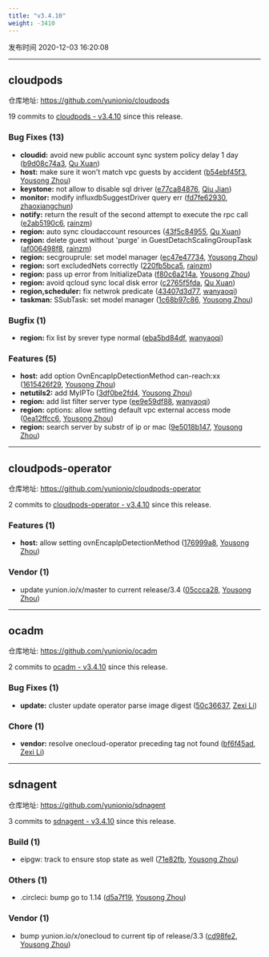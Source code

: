 ```yaml
---
title: "v3.4.10"
weight: -3410
---
```


发布时间 2020-12-03 16:20:08

---
## cloudpods

仓库地址: https://github.com/yunionio/cloudpods

19 commits to [cloudpods - v3.4.10] since this release.

### Bug Fixes (13)
- **cloudid:** avoid new public account sync system policy delay 1 day ([b9d08c74a3](https://github.com/yunionio/cloudpods/commit/b9d08c74a3f6cff05408cc8c978bad1d7a97cbfd), [Qu Xuan](mailto:quxuan@yunionyun.com))
- **host:** make sure it won't match vpc guests by accident ([b54ebf45f3](https://github.com/yunionio/cloudpods/commit/b54ebf45f3aa12d25ae90160f6c5727ac3e37ffe), [Yousong Zhou](mailto:zhouyousong@yunionyun.com))
- **keystone:** not allow to disable sql driver ([e77ca84876](https://github.com/yunionio/cloudpods/commit/e77ca84876c16229a7e62f670d6cdecc2e13d426), [Qiu Jian](mailto:qiujian@yunionyun.com))
- **monitor:** modify influxdbSuggestDriver query err ([fd7fe62930](https://github.com/yunionio/cloudpods/commit/fd7fe62930e7a375f656c1ed9c9302b187b09365), [zhaoxiangchun](mailto:1422928955@qq.com))
- **notify:** return the result of the second attempt to execute the rpc call ([e2ab5190c6](https://github.com/yunionio/cloudpods/commit/e2ab5190c62edd366e1e50e38f17b8736ba3fbca), [rainzm](mailto:mjoycarry@gmail.com))
- **region:** auto sync cloudaccount resources ([43f5c84955](https://github.com/yunionio/cloudpods/commit/43f5c849550a0841be98f6d966f4d2c822cc19bb), [Qu Xuan](mailto:quxuan@yunionyun.com))
- **region:** delete guest without 'purge' in GuestDetachScalingGroupTask ([af006498f8](https://github.com/yunionio/cloudpods/commit/af006498f8900acfb61077bb87c47a506d1925ae), [rainzm](mailto:mjoycarry@gmail.com))
- **region:** secgrouprule: set model manager ([ec47e47734](https://github.com/yunionio/cloudpods/commit/ec47e4773472d3fc76cad980c18002fce23e4e6a), [Yousong Zhou](mailto:zhouyousong@yunionyun.com))
- **region:** sort excludedNets correctly ([220fb5bca5](https://github.com/yunionio/cloudpods/commit/220fb5bca59b319ea26b9d1fe178368f2d3d257e), [rainzm](mailto:mjoycarry@gmail.com))
- **region:** pass up error from InitializeData ([f80c6a214a](https://github.com/yunionio/cloudpods/commit/f80c6a214ae15c2b6c33b3f7c407ebc009778cbc), [Yousong Zhou](mailto:zhouyousong@yunionyun.com))
- **region:** avoid qcloud sync local disk error ([c2765f5fda](https://github.com/yunionio/cloudpods/commit/c2765f5fda423d0bb1e67e51751e4bab95a39c67), [Qu Xuan](mailto:quxuan@yunionyun.com))
- **region,scheduler:** fix netwrok predicate ([43407d3d77](https://github.com/yunionio/cloudpods/commit/43407d3d77feb09534aac5024949ed20372b12c7), [wanyaoqi](mailto:wanyaoqi@yunionyun.com))
- **taskman:** SSubTask: set model manager ([1c68b97c86](https://github.com/yunionio/cloudpods/commit/1c68b97c86ba06b8095857b48c632f853932ea0e), [Yousong Zhou](mailto:zhouyousong@yunionyun.com))

### Bugfix (1)
- **region:** fix list by srever type normal ([eba5bd84df](https://github.com/yunionio/cloudpods/commit/eba5bd84df158508f23b977aebd95cecb1c57cf6), [wanyaoqi](mailto:wanyaoqi@yunionyun.com))

### Features (5)
- **host:** add option OvnEncapIpDetectionMethod can-reach:xx ([1615426f29](https://github.com/yunionio/cloudpods/commit/1615426f297bc063e64574d316047a2b7a825f91), [Yousong Zhou](mailto:zhouyousong@yunionyun.com))
- **netutils2:** add MyIPTo ([3df0be2fd4](https://github.com/yunionio/cloudpods/commit/3df0be2fd46cafe341ce63a8ccd6b52abda43a11), [Yousong Zhou](mailto:zhouyousong@yunionyun.com))
- **region:** add list filter server type ([ee9e59df88](https://github.com/yunionio/cloudpods/commit/ee9e59df8807cd5ed970731be94ef52f346d9275), [wanyaoqi](mailto:wanyaoqi@yunionyun.com))
- **region:** options: allow setting default vpc external access mode ([0ea12ffcc6](https://github.com/yunionio/cloudpods/commit/0ea12ffcc6959951a654aae6a15d2e12f89f2659), [Yousong Zhou](mailto:zhouyousong@yunionyun.com))
- **region:** search server by substr of ip or mac ([9e5018b147](https://github.com/yunionio/cloudpods/commit/9e5018b147ce5a89c0024a143016e8c8cb6fad60), [Yousong Zhou](mailto:zhouyousong@yunionyun.com))

[cloudpods - v3.4.10]: https://github.com/yunionio/cloudpods/compare/v3.4.9...v3.4.10
---
## cloudpods-operator

仓库地址: https://github.com/yunionio/cloudpods-operator

2 commits to [cloudpods-operator - v3.4.10] since this release.

### Features (1)
- **host:** allow setting ovnEncapIpDetectionMethod ([176999a8](https://github.com/yunionio/cloudpods-operator/commit/176999a8fe1b3d5bed4876dd88881cb43569416b), [Yousong Zhou](mailto:zhouyousong@yunionyun.com))

### Vendor (1)
- update yunion.io/x/master to current release/3.4 ([05ccca28](https://github.com/yunionio/cloudpods-operator/commit/05ccca28884473cf218db755c8e89b2ce1213d9c), [Yousong Zhou](mailto:zhouyousong@yunionyun.com))

[cloudpods-operator - v3.4.10]: https://github.com/yunionio/cloudpods-operator/compare/v3.4.9...v3.4.10
---
## ocadm

仓库地址: https://github.com/yunionio/ocadm

2 commits to [ocadm - v3.4.10] since this release.

### Bug Fixes (1)
- **update:** cluster update operator parse image digest ([50c36637](https://github.com/yunionio/ocadm/commit/50c366378847277f3bfa7d49475ed6fd60e368bd), [Zexi Li](mailto:zexi.li@qq.com))

### Chore (1)
- **vendor:** resolve onecloud-operator preceding tag not found ([bf6f45ad](https://github.com/yunionio/ocadm/commit/bf6f45ad096ef6132e29150df639cf8396f08ab2), [Zexi Li](mailto:zexi.li@qq.com))

[ocadm - v3.4.10]: https://github.com/yunionio/ocadm/compare/v3.4.9...v3.4.10
---
## sdnagent

仓库地址: https://github.com/yunionio/sdnagent

3 commits to [sdnagent - v3.4.10] since this release.

### Build (1)
- eipgw: track to ensure stop state as well ([71e82fb](https://github.com/yunionio/sdnagen/commit/71e82fb9d8c330c19f93caf4e4e7e2a2caf362af), [Yousong Zhou](mailto:zhouyousong@yunionyun.com))

### Others (1)
- .circleci: bump go to 1.14 ([d5a7f19](https://github.com/yunionio/sdnagen/commit/d5a7f1993f50f18380d0c9c8ae9721d8f9edf061), [Yousong Zhou](mailto:zhouyousong@yunionyun.com))

### Vendor (1)
- bump yunion.io/x/onecloud to current tip of release/3.3 ([cd98fe2](https://github.com/yunionio/sdnagen/commit/cd98fe2f6da36c1484bf06bc5cd2ca394985fe22), [Yousong Zhou](mailto:zhouyousong@yunionyun.com))

[sdnagent - v3.4.10]: https://github.com/yunionio/sdnagent/compare/v3.4.9...v3.4.10
